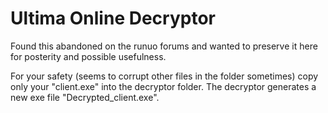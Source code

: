 # Ultima Online Decryptor

Found this abandoned on the runuo forums and wanted to preserve it here for posterity and possible usefulness.

For your safety (seems to corrupt other files in the folder sometimes) copy only your "client.exe" into the decryptor folder. The decryptor generates a new exe file "Decrypted_client.exe". 